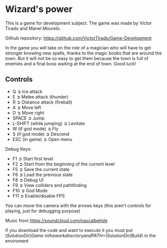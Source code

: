 # Wizard's power
This is a game for development subject. 
The game was made by Víctor Tirado and Manel Mourelo.

Github repository: https://github.com/VictorTirado/Game-Development

In the game you will take on the role of a magician who will have to get stronger knowing new spells, thanks to the magic books that are around the town. But it will not be so easy to get them because the town is full of enemies and a final boss waiting at the end of town.
Good luck!

## Controls
*  Q ➲ Ice attack
*  E ➲ Melee attack (thunder)
*  R ➲ Distance attack (fireball)
*  A ➲ Move left
*  D ➲ Move right
*  SPACE ➲ Jump
*  L-SHIFT (while jumping) ➲ Levitate
*  W (if god mode) ➲ Fly
*  S (if god mode) ➲ Descend
* ESC (in game) ➲ Open menu

Debug Keys:
* F1 ➲ Start first level
* F2 ➲ Start from the beginning of the current level
* F5 ➲ Save the current state
* F6 ➲ Load the previous state
* F8 ➲ Debug UI
* F9 ➲ View colliders and pathfinding
* F10 ➲ God Mode
* F11 ➲ Enable/disable FPS

You can move the camera with the arrows keys (this aren't controls for playing, just for debugging purpose)

Music from https://soundcloud.com/pascalbelisle

If you download the code and want to execute it you must put $(SolutionDir)Game\ in the work directory and PATH=%PATH%;$(SolutionDir)Build\ in the enviroment
